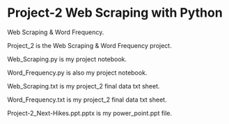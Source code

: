 # Project-2 Web Scraping with Python

Web Scraping & Word Frequency.

Project_2 is the Web Scraping & Word Frequency  project.

Web_Scraping.py is my project notebook. 

Word_Frequency.py is also my project notebook.

Web_Scraping.txt is my project_2 final data txt sheet.

Word_Frequency.txt is my project_2 final data txt sheet.

Project-2_Next-Hikes.ppt.pptx is my power_point.ppt file.
